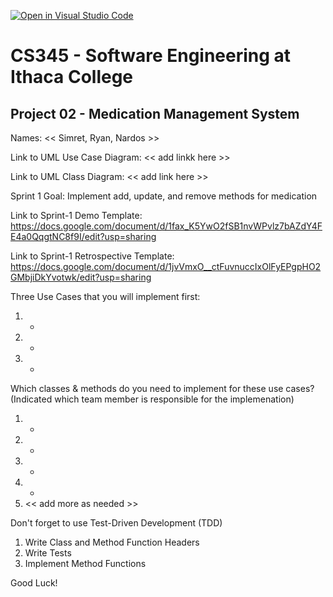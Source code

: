 [![Open in Visual Studio Code](https://classroom.github.com/assets/open-in-vscode-c66648af7eb3fe8bc4f294546bfd86ef473780cde1dea487d3c4ff354943c9ae.svg)](https://classroom.github.com/online_ide?assignment_repo_id=10008270&assignment_repo_type=AssignmentRepo)
# CS345 - Software Engineering at Ithaca College
## Project 02 - Medication Management System

Names:
<< Simret, Ryan, Nardos >>


Link to UML Use Case Diagram:
<< add linkk here >>

Link to UML Class Diagram:
<< add link here >>

Sprint 1 Goal:
Implement add, update, and remove methods for medication

Link to Sprint-1 Demo Template:
https://docs.google.com/document/d/1fax_K5YwO2fSB1nvWPvlz7bAZdY4FE4a0QqgtNC8f9I/edit?usp=sharing

Link to Sprint-1 Retrospective Template:
https://docs.google.com/document/d/1jvVmxO__ctFuvnuccIxOlFyEPgpHO2GMbjiDkYvotwk/edit?usp=sharing


Three Use Cases that you will implement first:
1. -
2. - 
3. - 

Which classes & methods do you need to implement for these use cases?
(Indicated which team member is responsible for the implemenation)
1. -
2. -
3. -
4. -
5. << add more as needed >>

Don't forget to use Test-Driven Development (TDD)
1. Write Class and Method Function Headers
2. Write Tests
3. Implement Method Functions

Good Luck!


